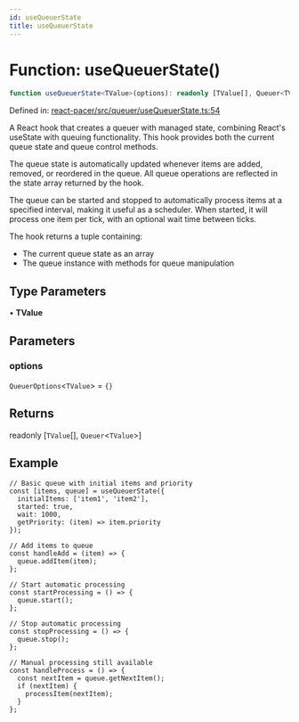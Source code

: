 ```yaml
---
id: useQueuerState
title: useQueuerState
---
```


<!-- DO NOT EDIT: this page is autogenerated from the type comments -->

# Function: useQueuerState()

```ts
function useQueuerState<TValue>(options): readonly [TValue[], Queuer<TValue>]
```

Defined in: [react-pacer/src/queuer/useQueuerState.ts:54](https://github.com/TanStack/pacer/blob/main/packages/react-pacer/src/queuer/useQueuerState.ts#L54)

A React hook that creates a queuer with managed state, combining React's useState with queuing functionality.
This hook provides both the current queue state and queue control methods.

The queue state is automatically updated whenever items are added, removed, or reordered in the queue.
All queue operations are reflected in the state array returned by the hook.

The queue can be started and stopped to automatically process items at a specified interval,
making it useful as a scheduler. When started, it will process one item per tick, with an
optional wait time between ticks.

The hook returns a tuple containing:
- The current queue state as an array
- The queue instance with methods for queue manipulation

## Type Parameters

• **TValue**

## Parameters

### options

`QueuerOptions`\<`TValue`\> = `{}`

## Returns

readonly \[`TValue`[], `Queuer`\<`TValue`\>\]

## Example

```tsx
// Basic queue with initial items and priority
const [items, queue] = useQueuerState({
  initialItems: ['item1', 'item2'],
  started: true,
  wait: 1000,
  getPriority: (item) => item.priority
});

// Add items to queue
const handleAdd = (item) => {
  queue.addItem(item);
};

// Start automatic processing
const startProcessing = () => {
  queue.start();
};

// Stop automatic processing
const stopProcessing = () => {
  queue.stop();
};

// Manual processing still available
const handleProcess = () => {
  const nextItem = queue.getNextItem();
  if (nextItem) {
    processItem(nextItem);
  }
};
```
